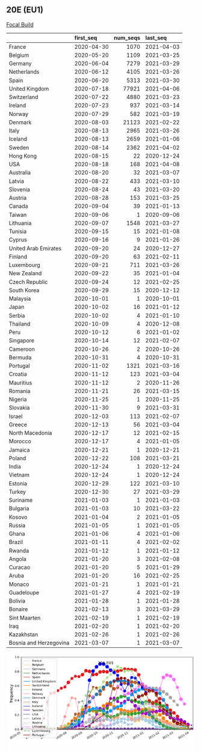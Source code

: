 

## 20E (EU1)
[Focal Build](https://nextstrain.org/groups/neherlab/ncov/20A.EU1?f_region=Europe)

|                        | first_seq   |   num_seqs | last_seq   |
|:-----------------------|:------------|-----------:|:-----------|
| France                 | 2020-04-30  |       1070 | 2021-04-03 |
| Belgium                | 2020-05-20  |       1109 | 2021-03-25 |
| Germany                | 2020-06-04  |       7279 | 2021-03-29 |
| Netherlands            | 2020-06-12  |       4105 | 2021-03-26 |
| Spain                  | 2020-06-20  |       5313 | 2021-03-30 |
| United Kingdom         | 2020-07-18  |      77921 | 2021-04-06 |
| Switzerland            | 2020-07-22  |       4880 | 2021-03-23 |
| Ireland                | 2020-07-23  |        937 | 2021-03-14 |
| Norway                 | 2020-07-29  |        582 | 2021-03-19 |
| Denmark                | 2020-08-03  |      21123 | 2021-02-22 |
| Italy                  | 2020-08-13  |       2965 | 2021-03-26 |
| Iceland                | 2020-08-13  |       2659 | 2021-01-06 |
| Sweden                 | 2020-08-14  |       2362 | 2021-04-02 |
| Hong Kong              | 2020-08-15  |         22 | 2020-12-24 |
| USA                    | 2020-08-18  |        168 | 2021-04-08 |
| Australia              | 2020-08-20  |         32 | 2021-03-07 |
| Latvia                 | 2020-08-22  |        433 | 2021-03-10 |
| Slovenia               | 2020-08-24  |         43 | 2021-03-20 |
| Austria                | 2020-08-28  |        153 | 2021-03-25 |
| Canada                 | 2020-09-04  |         39 | 2021-01-13 |
| Taiwan                 | 2020-09-06  |          1 | 2020-09-06 |
| Lithuania              | 2020-09-07  |       1548 | 2021-03-27 |
| Tunisia                | 2020-09-15  |         15 | 2021-01-08 |
| Cyprus                 | 2020-09-16  |          9 | 2021-01-26 |
| United Arab Emirates   | 2020-09-20  |         24 | 2020-12-27 |
| Finland                | 2020-09-20  |         63 | 2021-02-11 |
| Luxembourg             | 2020-09-21  |        711 | 2021-03-26 |
| New Zealand            | 2020-09-22  |         35 | 2021-01-04 |
| Czech Republic         | 2020-09-24  |         12 | 2021-02-25 |
| South Korea            | 2020-09-29  |         15 | 2020-12-12 |
| Malaysia               | 2020-10-01  |          1 | 2020-10-01 |
| Japan                  | 2020-10-02  |         16 | 2021-01-12 |
| Serbia                 | 2020-10-02  |          4 | 2021-01-10 |
| Thailand               | 2020-10-09  |          4 | 2020-12-08 |
| Peru                   | 2020-10-12  |          6 | 2021-01-02 |
| Singapore              | 2020-10-14  |         12 | 2021-02-07 |
| Cameroon               | 2020-10-26  |          2 | 2020-10-26 |
| Bermuda                | 2020-10-31  |          4 | 2020-10-31 |
| Portugal               | 2020-11-02  |       1321 | 2021-03-16 |
| Croatia                | 2020-11-12  |        123 | 2021-03-04 |
| Mauritius              | 2020-11-12  |          2 | 2020-11-26 |
| Romania                | 2020-11-21  |         26 | 2021-03-15 |
| Nigeria                | 2020-11-25  |          1 | 2020-11-25 |
| Slovakia               | 2020-11-30  |          9 | 2021-03-31 |
| Israel                 | 2020-12-03  |        113 | 2021-02-07 |
| Greece                 | 2020-12-13  |         56 | 2021-03-04 |
| North Macedonia        | 2020-12-17  |         12 | 2021-02-15 |
| Morocco                | 2020-12-17  |          4 | 2021-01-05 |
| Jamaica                | 2020-12-21  |          1 | 2020-12-21 |
| Poland                 | 2020-12-22  |        108 | 2021-03-21 |
| India                  | 2020-12-24  |          1 | 2020-12-24 |
| Vietnam                | 2020-12-24  |          1 | 2020-12-24 |
| Estonia                | 2020-12-29  |        122 | 2021-03-10 |
| Turkey                 | 2020-12-30  |         27 | 2021-03-29 |
| Suriname               | 2021-01-03  |          1 | 2021-01-03 |
| Bulgaria               | 2021-01-03  |         10 | 2021-03-22 |
| Kosovo                 | 2021-01-04  |          2 | 2021-01-05 |
| Russia                 | 2021-01-05  |          1 | 2021-01-05 |
| Ghana                  | 2021-01-06  |          4 | 2021-01-06 |
| Brazil                 | 2021-01-11  |          4 | 2021-02-02 |
| Rwanda                 | 2021-01-12  |          1 | 2021-01-12 |
| Angola                 | 2021-01-20  |          3 | 2021-02-08 |
| Curacao                | 2021-01-20  |          5 | 2021-01-29 |
| Aruba                  | 2021-01-20  |         16 | 2021-02-25 |
| Monaco                 | 2021-01-21  |          1 | 2021-01-21 |
| Guadeloupe             | 2021-01-27  |          4 | 2021-02-19 |
| Bolivia                | 2021-01-28  |          1 | 2021-01-28 |
| Bonaire                | 2021-02-13  |          3 | 2021-03-29 |
| Sint Maarten           | 2021-02-19  |          1 | 2021-02-19 |
| Iraq                   | 2021-02-20  |          1 | 2021-02-20 |
| Kazakhstan             | 2021-02-26  |          1 | 2021-02-26 |
| Bosnia and Herzegovina | 2021-03-07  |          1 | 2021-03-07 |

![Overall trends 20A.EU1](/overall_trends_figures/overall_trends_20A.EU1.png)